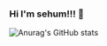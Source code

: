 ### Hi I'm sehum!!! 👋

<!-- ![Anurag's GitHub stats](https://github-readme-stats.vercel.app/api?username=sehumDev&show_icons=true&theme=radical) -->
![Anurag's GitHub stats](https://github-readme-stats.vercel.app/api?username=sehumDev&hide=stars&hide_title=true&show_icons=true&icon_color=333&title_color=333&text_color=777&count_private=true&include_all_commits=true)

<!--
**sehumDev/sehumDev** is a ✨ _special_ ✨ repository because its `README.md` (this file) appears on your GitHub profile.

Here are some ideas to get you started:

- 🔭 I’m currently working on ...
- 🌱 I’m currently learning ...
- 👯 I’m looking to collaborate on ...
- 🤔 I’m looking for help with ...
- 💬 Ask me about ...
- 📫 How to reach me: ...
- 😄 Pronouns: ...
- ⚡ Fun fact: ...
-->
